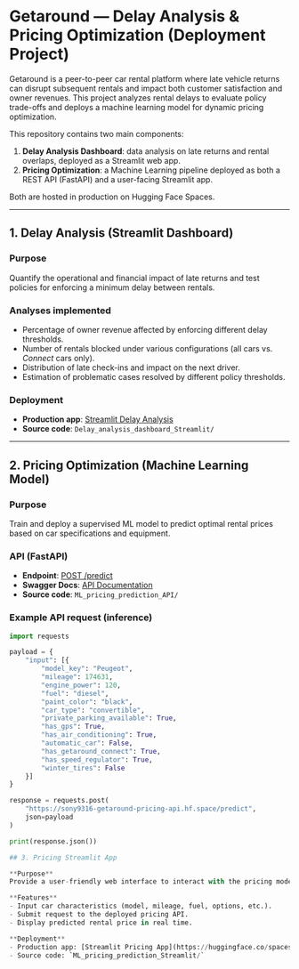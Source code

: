 # Getaround — Delay Analysis & Pricing Optimization (Deployment Project)

Getaround is a peer-to-peer car rental platform where late vehicle returns can disrupt subsequent rentals and impact both customer satisfaction and owner revenues. This project analyzes rental delays to evaluate policy trade-offs and deploys a machine learning model for dynamic pricing optimization.

This repository contains two main components:  

1. **Delay Analysis Dashboard**: data analysis on late returns and rental overlaps, deployed as a Streamlit web app.  
2. **Pricing Optimization**: a Machine Learning pipeline deployed as both a REST API (FastAPI) and a user-facing Streamlit app.  

Both are hosted in production on Hugging Face Spaces.  

---

## 1. Delay Analysis (Streamlit Dashboard)

### Purpose
Quantify the operational and financial impact of late returns and test policies for enforcing a minimum delay between rentals.  

### Analyses implemented
- Percentage of owner revenue affected by enforcing different delay thresholds.  
- Number of rentals blocked under various configurations (all cars vs. *Connect* cars only).  
- Distribution of late check-ins and impact on the next driver.  
- Estimation of problematic cases resolved by different policy thresholds.  

### Deployment
- **Production app**: [Streamlit Delay Analysis](https://huggingface.co/spaces/sony9316/Streamlit-delay-analysis)  
- **Source code**: `Delay_analysis_dashboard_Streamlit/`  

---

## 2. Pricing Optimization (Machine Learning Model)

### Purpose
Train and deploy a supervised ML model to predict optimal rental prices based on car specifications and equipment.  

### API (FastAPI)
- **Endpoint**: [POST /predict](https://sony9316-getaround-pricing-api.hf.space/predict)  
- **Swagger Docs**: [API Documentation](https://sony9316-getaround-pricing-api.hf.space/docs)  
- **Source code**: `ML_pricing_prediction_API/`  

### Example API request (inference)

```python
import requests

payload = {
    "input": [{
        "model_key": "Peugeot",
        "mileage": 174631,
        "engine_power": 120,
        "fuel": "diesel",
        "paint_color": "black",
        "car_type": "convertible",
        "private_parking_available": True,
        "has_gps": True,
        "has_air_conditioning": True,
        "automatic_car": False,
        "has_getaround_connect": True,
        "has_speed_regulator": True,
        "winter_tires": False
    }]
}

response = requests.post(
    "https://sony9316-getaround-pricing-api.hf.space/predict",
    json=payload
)

print(response.json())

## 3. Pricing Streamlit App

**Purpose**  
Provide a user-friendly web interface to interact with the pricing model without needing to query the API directly.  

**Features**  
- Input car characteristics (model, mileage, fuel, options, etc.).  
- Submit request to the deployed pricing API.  
- Display predicted rental price in real time.  

**Deployment**  
- Production app: [Streamlit Pricing App](https://huggingface.co/spaces/sony9316/Getaround_pricing_streamlit)  
- Source code: `ML_pricing_prediction_Streamlit/`  
